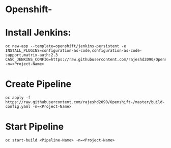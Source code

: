 # Openshift-

# Install Jenkins:
    oc new-app --template=openshift/jenkins-persistent -e INSTALL_PLUGINS=configuration-as-code,configuration-as-code-support,matrix-auth:2.3 CASC_JENKINS_CONFIG=https://raw.githubusercontent.com/rajeshd2090/Openshift-/master/Jenkins.yaml -n=<Project-Name>

# Create Pipeline

    oc apply -f https://raw.githubusercontent.com/rajeshd2090/Openshift-/master/build-config.yaml -n=<Project-Name>
   
# Start Pipeline
    oc start-build <Pipeline-Name> -n=<Project-Name>

